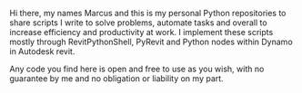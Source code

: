 Hi there, my names Marcus and this is my personal Python repositories to share scripts I write to solve problems, automate tasks and overall to increase efficiency and productivity at work. I implement these scripts mostly through RevitPythonShell, PyRevit and Python nodes within Dynamo in Autodesk revit.   

Any code you find here is open and free to use as you wish, with no guarantee by me and no obligation or liability on my part. 

